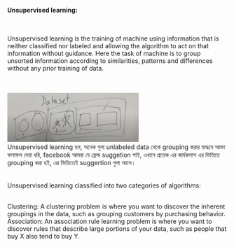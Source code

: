 
<strong> Unsupervised learning:</strong>
<br><br><br>

Unsupervised learning is the training of machine using information that is neither classified nor labeled and allowing the algorithm to act on that information without guidance. Here the task of machine is to group unsorted information according to similarities, patterns and differences without any prior training of data. 
<br><br><br>

<img width="300" src= "pic/unsupervised learning.JPG"/>

<br>
Unsupervised learning হল, অনেক গুলা unlabeled data থেকে grouping করার মাদ্ধমে আক্তা ফলাফল দেয়া
ধরি, facebook আমরা যে ফ্রেন্ড suggetion পাই, এখানে প্রত্তেক এর কার্যকলাপ এর ভিত্তিতে grouping করা হই, এর ভিত্তিতেই suggertion গুলা আসে। 
 <br> <br> <br>
 Unsupervised learning classified into two categories of algorithms: <br><br>
 

Clustering: A clustering problem is where you want to discover the inherent groupings in the data, such as grouping customers by purchasing behavior.
Association: An association rule learning problem is where you want to discover rules that describe large portions of your data, such as people that buy X also tend to buy Y.
<br><br>